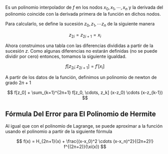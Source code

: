 Es un polinomio interpolador de $f$ en los nodos $x_0, x_1, \cdots, x_n$ y la derivada del polinomio coincide con la derivada primera de la función en dichos nodos.

Para calcularlo, se define la sucesión $z_0, z_1, \cdots z_n$ de la siguiente manera

$$
z_{2i} = z_{2i+1} = x_i
$$

Ahora construimos una tabla con las diferencias divididas a partir de la sucesión $z$. Como algunas diferencias no estarán definidas (no se puede dividir por cero) entonces, tomamos la siguiente igualdad.

$$
f[z_{2i}; z_{2i +1}] = f'[x_i] 
$$

A partir de los datos de la función, definimos un polinomio de newton de grado $2n + 1$

$$
f[z_0] + \sum_{k=1}^{2n+1} f[z_0, \cdots, z_k] (x-z_0) \cdots (x-z_{k-1})
$$

## Fórmula Del Error para El Polinomio de Hermite

Al igual que con el polinomio de Lagrange, se puede aproximar a la función usando el polinomio a partir de la siguiente fórmula

$$
f(x) = H_{2n+1}(x) + \frac{(x-x_0)^2 \cdots (x-x_n)^2}{(2n+2)!} f^{(2n+2)}(\xi(x))
$$

